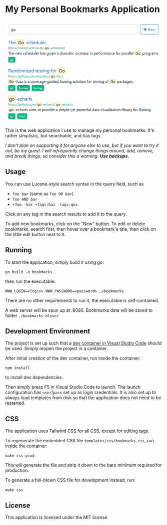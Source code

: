 My Personal Bookmarks Application
=================================

![Screenshot](bookmarks.png)

This is the web application I use to manage my personal bookmarks. It's rather simplistic, but searchable,
and has tags.

*I don't plan on supporting it for anyone else to use, but if you want to try it out, be my guest.
I will infrequently change things around, add, remove, and break things, so consider this a warning.
**Use backups.***


Usage
-----

You can use Lucene-style search syntax in the query field, such as

- `foo bar` (same as `foo OR bar`)
- `foo AND bar`
- `+foo -bar +tags:baz -tags:qux`

Click on any tag in the search results to add it to the query.

To add new bookmarks, click on the "New" button. To edit or delete bookmarks, search first, then hover over
a bookmark's title, then click on the little edit button next to it.


Running
-------

To start the application, simply build it using go:

```shell
go build -o bookmarks .
```

then run the executable:

```shell
WWW_LOGIN=<login> WWW_PASSWORD=<password> ./bookmarks
```

There are no other requirements to run it, the executable is self-contained.

A web server will be spun up at :8080. Bookmarks data will be saved to folder `./bookmarks.bleve/`


Development Environment
-----------------------

The project is set up such that a [dev container in Visual Studio Code] should be used. Simply reopen the
project in a container.

After initial creation of the dev container, run inside the container:

```shell
npm install
```

to install dev dependencies.

Then simply press F5 in Visual Studio Code to launch. The launch configuration has `user`/`pass` set up
as login credentials. It is also set up to always load templates from disk so that the application does not
need to be restarted.


CSS
---

The application uses [Tailwind CSS] for all CSS, except for editing tags.

To regenerate the embedded CSS file `templates/css/bookmarks.css`, run inside the container:

```shell
make css-prod
```

This will generate the file and strip it down to the bare minimum required for production.

To generate a full-blown CSS file for development instead, run:

```shell
make css
```


License
-------

This application is licensed under the MIT license.



[Tailwind CSS]: https://tailwindcss.com/
[dev container in Visual Studio Code]: https://code.visualstudio.com/docs/remote/containers
